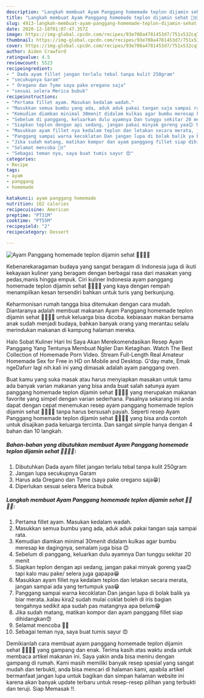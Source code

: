 ```yaml
---
description: "Langkah membuat Ayam Panggang homemade teplon dijamin sehat 🧚‍♀️🧚‍♀️ Sempurna"
title: "Langkah membuat Ayam Panggang homemade teplon dijamin sehat 🧚‍♀️🧚‍♀️ Sempurna"
slug: 4913-langkah-membuat-ayam-panggang-homemade-teplon-dijamin-sehat-sempurna
date: 2020-12-18T01:07:47.357Z
image: https://img-global.cpcdn.com/recipes/93e708a4781453d7/751x532cq70/ayam-panggang-homemade-teplon-dijamin-sehat-🧚♀️🧚♀️-foto-resep-utama.jpg
thumbnail: https://img-global.cpcdn.com/recipes/93e708a4781453d7/751x532cq70/ayam-panggang-homemade-teplon-dijamin-sehat-🧚♀️🧚♀️-foto-resep-utama.jpg
cover: https://img-global.cpcdn.com/recipes/93e708a4781453d7/751x532cq70/ayam-panggang-homemade-teplon-dijamin-sehat-🧚♀️🧚♀️-foto-resep-utama.jpg
author: Aiden Crawford
ratingvalue: 4.5
reviewcount: 5523
recipeingredient:
- " Dada ayam fillet jangan terlalu tebal tanpa kulit 250gram"
- "secukupnya Garam"
- " Oregano dan Tyme saya pake oregano saja"
- "sesuai selera Merica bubuk"
recipeinstructions:
- "Pertama fillet ayam. Masukan kedalam wadah."
- "Masukkan semua bumbu yang ada, aduk aduk pakai tangan saja sampai rata."
- "Kemudian diamkan minimal 30menit didalam kulkas agar bumbu meresap ke dagingnya, semalam juga bisa 😊"
- "Sebelum di panggang, keluarkan dulu ayamnya Dan tunggu sekitar 20 menit"
- "Siapkan teplon dengan api sedang, jangan pakai minyak goreng yaa😊 tapi kalo mau pake/ selera juga gapapa😁"
- "Masukkan ayam fillet nya kedalam teplon dan letakan secara merata, jangan sampai ada yang tertumpuk yaa😁"
- "Panggang sampai warna kecoklatan Dan jangan lupa di bolak balik ya biar merata..kalau kira2 sudah mulai coklat boleh di iris bagian tengahnya sedikit apa sudah pas matangnya apa belum😁"
- "Jika sudah matang, matikan kompor dan ayam panggang fillet siap dihidangkan😍"
- "Selamat mencoba 🧚‍♀️"
- "Sebagai teman nya, saya buat tumis sayur 😍"
categories:
- Recipe
tags:
- ayam
- panggang
- homemade

katakunci: ayam panggang homemade 
nutrition: 162 calories
recipecuisine: American
preptime: "PT31M"
cooktime: "PT55M"
recipeyield: "2"
recipecategory: Dessert

---
```



![Ayam Panggang homemade teplon dijamin sehat 🧚‍♀️🧚‍♀️](https://img-global.cpcdn.com/recipes/93e708a4781453d7/751x532cq70/ayam-panggang-homemade-teplon-dijamin-sehat-🧚♀️🧚♀️-foto-resep-utama.jpg)

Kebenarekaragaman budaya yang sangat beragam di Indonesia juga di ikuti kekayaan kuliner yang beragam dengan berbagai rasa dari masakan yang pedas,manis hingga empuk. Ciri kuliner Indonesia ayam panggang homemade teplon dijamin sehat 🧚‍♀️🧚‍♀️ yang kaya dengan rempah menampilkan kesan tersendiri bahkan untuk turis yang berkunjung.


Keharmonisan rumah tangga bisa ditemukan dengan cara mudah. Diantaranya adalah membuat makanan Ayam Panggang homemade teplon dijamin sehat 🧚‍♀️🧚‍♀️ untuk keluarga bisa dicoba. kebiasaan makan bersama anak sudah menjadi budaya, bahkan banyak orang yang merantau selalu merindukan makanan di kampung halaman mereka.

Halo Sobat Kuliner Hari Ini Saya Akan Merekomendasikan Resep Ayam Panggang Yang Tentunya Membuat Ngiler Dan Ketagihan. Watch The Best Collection of Homemade Porn Video. Stream Full-Length Real Amateur Homemade Sex for Free in HD on Mobile and Desktop. G&#39;day mate, Emak ngeDafurr lagi nih.kali ini yang dimasak adalah ayam panggang oven.

Buat kamu yang suka masak atau harus menyiapkan masakan untuk tamu ada banyak varian makanan yang bisa anda buat salah satunya ayam panggang homemade teplon dijamin sehat 🧚‍♀️🧚‍♀️ yang merupakan makanan favorite yang simpel dengan varian sederhana. Pasalnya sekarang ini anda dapat dengan cepat menemukan resep ayam panggang homemade teplon dijamin sehat 🧚‍♀️🧚‍♀️ tanpa harus bersusah payah.
Seperti resep Ayam Panggang homemade teplon dijamin sehat 🧚‍♀️🧚‍♀️ yang bisa anda contoh untuk disajikan pada keluarga tercinta. Dan sangat simple hanya dengan 4 bahan dan 10 langkah.


<!--inarticleads1-->

##### Bahan-bahan yang dibutuhkan membuat Ayam Panggang homemade teplon dijamin sehat 🧚‍♀️🧚‍♀️:

1. Dibutuhkan  Dada ayam fillet jangan terlalu tebal tanpa kulit 250gram
1. Jangan lupa secukupnya Garam
1. Harus ada  Oregano dan Tyme (saya pake oregano saja😁)
1. Diperlukan sesuai selera Merica bubuk




<!--inarticleads2-->

##### Langkah membuat  Ayam Panggang homemade teplon dijamin sehat 🧚‍♀️🧚‍♀️:

1. Pertama fillet ayam. Masukan kedalam wadah.
1. Masukkan semua bumbu yang ada, aduk aduk pakai tangan saja sampai rata.
1. Kemudian diamkan minimal 30menit didalam kulkas agar bumbu meresap ke dagingnya, semalam juga bisa 😊
1. Sebelum di panggang, keluarkan dulu ayamnya Dan tunggu sekitar 20 menit
1. Siapkan teplon dengan api sedang, jangan pakai minyak goreng yaa😊 tapi kalo mau pake/ selera juga gapapa😁
1. Masukkan ayam fillet nya kedalam teplon dan letakan secara merata, jangan sampai ada yang tertumpuk yaa😁
1. Panggang sampai warna kecoklatan Dan jangan lupa di bolak balik ya biar merata..kalau kira2 sudah mulai coklat boleh di iris bagian tengahnya sedikit apa sudah pas matangnya apa belum😁
1. Jika sudah matang, matikan kompor dan ayam panggang fillet siap dihidangkan😍
1. Selamat mencoba 🧚‍♀️
1. Sebagai teman nya, saya buat tumis sayur 😍




Demikianlah cara membuat ayam panggang homemade teplon dijamin sehat 🧚‍♀️🧚‍♀️ yang gampang dan enak. Terima kasih atas waktu anda untuk membaca artikel makanan ini. Saya yakin anda bisa meniru dengan gampang di rumah. Kami masih memiliki banyak resep spesial yang sangat mudah dan terbukti, anda bisa mencari di halaman kami, apabila artikel bermanfaat jangan lupa untuk bagikan dan simpan halaman website ini karena akan banyak update terbaru untuk resep-resep pilihan yang terbukti dan teruji. Siap Memasak !!. 

